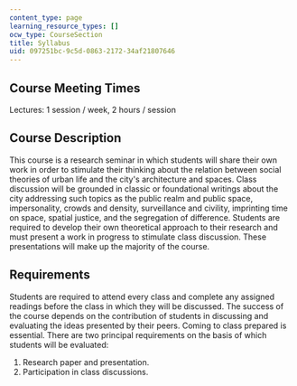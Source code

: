 ```yaml
---
content_type: page
learning_resource_types: []
ocw_type: CourseSection
title: Syllabus
uid: 097251bc-9c5d-0863-2172-34af21807646
---
```


Course Meeting Times
--------------------

Lectures: 1 session / week, 2 hours / session

Course Description
------------------

This course is a research seminar in which students will share their own work in order to stimulate their thinking about the relation between social theories of urban life and the city's architecture and spaces. Class discussion will be grounded in classic or foundational writings about the city addressing such topics as the public realm and public space, impersonality, crowds and density, surveillance and civility, imprinting time on space, spatial justice, and the segregation of difference. Students are required to develop their own theoretical approach to their research and must present a work in progress to stimulate class discussion. These presentations will make up the majority of the course.

Requirements
------------

Students are required to attend every class and complete any assigned readings before the class in which they will be discussed. The success of the course depends on the contribution of students in discussing and evaluating the ideas presented by their peers. Coming to class prepared is essential. There are two principal requirements on the basis of which students will be evaluated:

1.  Research paper and presentation.
2.  Participation in class discussions.